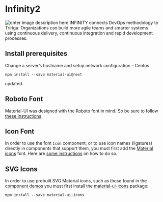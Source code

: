 # Infinity2

 ![enter image description here](https://static.wixstatic.com/media/bb7470_83527115d83c4ebca07976d2505440ba~mv2.png/v1/fill/w_66,h_50,al_c,usm_0.66_1.00_0.01/bb7470_83527115d83c4ebca07976d2505440ba~mv2.png)
INFINITY connects DevOps methodology to Tririga. Organizations can build more agile teams and smarter systems using continuous delivery, continuous integration and rapid development processes.

## Install prerequisites

Change a server’s hostname and setup network configuration – Centos

```
npm install --save material-ui@next
```

updated.
## Roboto Font

Material-UI was designed with the [Roboto](http://www.google.com/fonts/specimen/Roboto)
font in mind. So be sure to follow [these instructions](/style/typography#general).

## Icon Font

In order to use the font `Icon` component, or to use icon names (ligatures) directly in components
that support them, you must first add the [Material icons](https://material.io/icons/) font.
Here are [some instructions](http://google.github.io/material-design-icons/#icon-font-for-the-web)
on how to do so.

## SVG Icons

In order to use prebuilt SVG Material icons, such as those found in the [component demos](/demos/app-bar/)
you must first install the [material-ui-icons](https://www.npmjs.org/package/material-ui-icons) package:

```
npm install --save material-ui-icons
```
<!--stackedit_data:
eyJoaXN0b3J5IjpbMTgyNDAzMzc5OCwtMzA5NjcxMjE2XX0=
-->